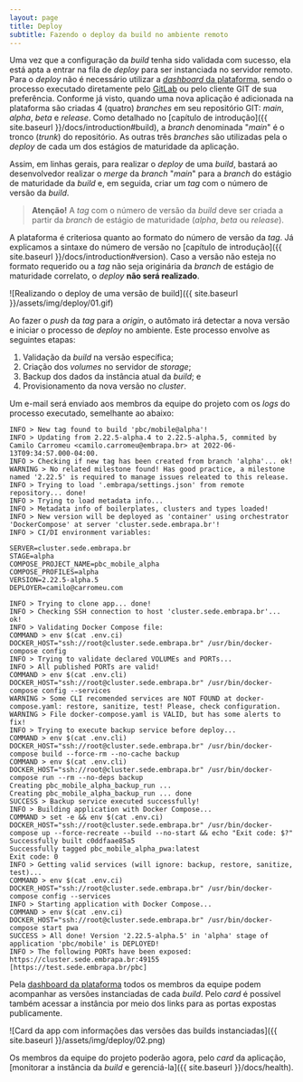 ```yaml
---
layout: page
title: Deploy
subtitle: Fazendo o deploy da build no ambiente remoto
---
```


Uma vez que a configuração da _build_ tenha sido validada com sucesso, ela está apta a entrar na fila de _deploy_ para ser instanciada no servidor remoto. Para o _deploy_ não é necessário utilizar a [_dashboard_ da plataforma](https://dashboard.embrapa.io), sendo o processo executado diretamente pelo [GitLab](https://git.embrapa.io) ou pelo cliente GIT de sua preferência. Conforme já visto, quando uma nova aplicação é adicionada na plataforma são criadas 4 (quatro) _branches_ em seu repositório GIT: _main_, _alpha_, _beta_ e _release_. Como detalhado no [capítulo de introdução]({{ site.baseurl }}/docs/introduction#build), a _branch_ denominada "_main_" é o tronco (_trunk_) do repositório. As outras três _branches_ são utilizadas pela o _deploy_ de cada um dos estágios de maturidade da aplicação.

Assim, em linhas gerais, para realizar o _deploy_ de uma _build_, bastará ao desenvolvedor realizar o _merge_ da _branch_ "_main_" para a _branch_ do estágio de maturidade da _build_ e, em seguida, criar um _tag_ com o número de versão da _build_.

> **Atenção!** A _tag_ com o número de versão da _build_ deve ser criada a partir da _branch_ de estágio de maturidade (_alpha_, _beta_ ou _release_).

A plataforma é criteriosa quanto ao formato do número de versão da _tag_. Já explicamos a sintaxe do número de versão no [capítulo de introdução]({{ site.baseurl }}/docs/introduction#version). Caso a versão não esteja no formato requerido ou a _tag_ não seja originária da _branch_ de estágio de maturidade correlato, o _deploy_ **não será realizado**.

![Realizando o deploy de uma versão de build]({{ site.baseurl }}/assets/img/deploy/01.gif)

Ao fazer o _push_ da _tag_ para a _origin_, o autômato irá detectar a nova versão e iniciar o processo de _deploy_ no ambiente. Este processo envolve as seguintes etapas:

1. Validação da _build_ na versão específica;
2. Criação dos _volumes_ no servidor de _storage_;
3. Backup dos dados da instância atual da _build_; e
4. Provisionamento da nova versão no _cluster_.

Um e-mail será enviado aos membros da equipe do projeto com os _logs_ do processo executado, semelhante ao abaixo:

```
INFO > New tag found to build 'pbc/mobile@alpha'!
INFO > Updating from 2.22.5-alpha.4 to 2.22.5-alpha.5, commited by Camilo Carromeu <camilo.carromeu@embrapa.br> at 2022-06-13T09:34:57.000-04:00.
INFO > Checking if new tag has been created from branch 'alpha'... ok!
WARNING > No related milestone found! Has good practice, a milestone named '2.22.5' is required to manage issues releated to this release.
INFO > Trying to load '.embrapa/settings.json' from remote repository... done!
INFO > Trying to load metadata info...
INFO > Metadata info of boilerplates, clusters and types loaded!
INFO > New version will be deployed as 'container' using orchestrator 'DockerCompose' at server 'cluster.sede.embrapa.br'!
INFO > CI/DI environment variables:

SERVER=cluster.sede.embrapa.br
STAGE=alpha
COMPOSE_PROJECT_NAME=pbc_mobile_alpha
COMPOSE_PROFILES=alpha
VERSION=2.22.5-alpha.5
DEPLOYER=camilo@carromeu.com

INFO > Trying to clone app... done!
INFO > Checking SSH connection to host 'cluster.sede.embrapa.br'... ok!
INFO > Validating Docker Compose file:
COMMAND > env $(cat .env.ci) DOCKER_HOST="ssh://root@cluster.sede.embrapa.br" /usr/bin/docker-compose config
INFO > Trying to validate declared VOLUMEs and PORTs...
INFO > All published PORTs are valid!
COMMAND > env $(cat .env.cli) DOCKER_HOST="ssh://root@cluster.sede.embrapa.br" /usr/bin/docker-compose config --services
WARNING > Some CLI recomended services are NOT FOUND at docker-compose.yaml: restore, sanitize, test! Please, check configuration.
WARNING > File docker-compose.yaml is VALID, but has some alerts to fix!
INFO > Trying to execute backup service before deploy...
COMMAND > env $(cat .env.cli) DOCKER_HOST="ssh://root@cluster.sede.embrapa.br" /usr/bin/docker-compose build --force-rm --no-cache backup
COMMAND > env $(cat .env.cli) DOCKER_HOST="ssh://root@cluster.sede.embrapa.br" /usr/bin/docker-compose run --rm --no-deps backup
Creating pbc_mobile_alpha_backup_run ...
Creating pbc_mobile_alpha_backup_run ... done
SUCCESS > Backup service executed successfully!
INFO > Building application with Docker Compose...
COMMAND > set -e && env $(cat .env.ci) DOCKER_HOST="ssh://root@cluster.sede.embrapa.br" /usr/bin/docker-compose up --force-recreate --build --no-start && echo "Exit code: $?"
Successfully built c0ddfaae85a5
Successfully tagged pbc_mobile_alpha_pwa:latest
Exit code: 0
INFO > Getting valid services (will ignore: backup, restore, sanitize, test)...
COMMAND > env $(cat .env.ci) DOCKER_HOST="ssh://root@cluster.sede.embrapa.br" /usr/bin/docker-compose config --services
INFO > Starting application with Docker Compose...
COMMAND > env $(cat .env.ci) DOCKER_HOST="ssh://root@cluster.sede.embrapa.br" /usr/bin/docker-compose start pwa
SUCCESS > All done! Version '2.22.5-alpha.5' in 'alpha' stage of application 'pbc/mobile' is DEPLOYED!
INFO > The following PORTs have been exposed:
https://cluster.sede.embrapa.br:49155 [https://test.sede.embrapa.br/pbc]
```

Pela [dashboard da plataforma](https://dashboard.embrapa.io) todos os membros da equipe podem acompanhar as versões instanciadas de cada _build_. Pelo _card_ é possível também acessar a instância por meio dos links para as portas expostas publicamente.

![Card da app com informações das versões das builds instanciadas]({{ site.baseurl }}/assets/img/deploy/02.png)

Os membros da equipe do projeto poderão agora, pelo _card_ da aplicação, [monitorar a instância da _build_ e gerenciá-la]({{ site.baseurl }}/docs/health).
